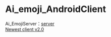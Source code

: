 # Ai_emoji_AndroidClient
Ai_EmojiServer：[server](https://github.com/GGADprogrammer/Ai_Emoji_Paste_Based_on_Baidu_Face_Detect_Server)  
[Newest client v2.0](https://github.com/GGADprogrammer/Ai_emoji_AndroidClient_V2.0)

